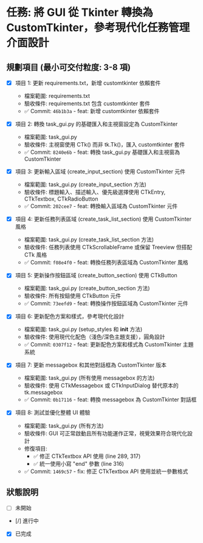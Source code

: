 # 任務: 將 GUI 從 Tkinter 轉換為 CustomTkinter，參考現代化任務管理介面設計

## 規劃項目 (最小可交付粒度: 3-8 項)

- [x] 項目 1: 更新 requirements.txt，新增 customtkinter 依賴套件
  - 檔案範圍: requirements.txt
  - 驗收條件: requirements.txt 包含 customtkinter 套件
  - ✅ Commit: `46b1b3a` - feat: 新增 customtkinter 依賴套件

- [x] 項目 2: 轉換 task_gui.py 的基礎匯入和主視窗設定為 CustomTkinter
  - 檔案範圍: task_gui.py
  - 驗收條件: 主視窗使用 CTk() 而非 tk.Tk()，匯入 customtkinter 套件
  - ✅ Commit: `8240e6b` - feat: 轉換 task_gui.py 基礎匯入和主視窗為 CustomTkinter

- [x] 項目 3: 更新輸入區域 (create_input_section) 使用 CustomTkinter 元件
  - 檔案範圍: task_gui.py (create_input_section 方法)
  - 驗收條件: 標題輸入、描述輸入、優先級選擇使用 CTkEntry, CTkTextbox, CTkRadioButton
  - ✅ Commit: `202cee7` - feat: 轉換輸入區域為 CustomTkinter 元件

- [x] 項目 4: 更新任務列表區域 (create_task_list_section) 使用 CustomTkinter 風格
  - 檔案範圍: task_gui.py (create_task_list_section 方法)
  - 驗收條件: 任務列表使用 CTkScrollableFrame 或保留 Treeview 但搭配 CTk 風格
  - ✅ Commit: `f08e4f0` - feat: 轉換任務列表區域為 CustomTkinter 風格

- [x] 項目 5: 更新操作按鈕區域 (create_button_section) 使用 CTkButton
  - 檔案範圍: task_gui.py (create_button_section 方法)
  - 驗收條件: 所有按鈕使用 CTkButton 元件
  - ✅ Commit: `73eefd9` - feat: 轉換操作按鈕區域為 CustomTkinter 元件

- [x] 項目 6: 更新配色方案和樣式，參考現代化設計
  - 檔案範圍: task_gui.py (setup_styles 和 __init__ 方法)
  - 驗收條件: 使用現代化配色（淺色/深色主題支援），圓角設計
  - ✅ Commit: `0307f12` - feat: 更新配色方案和樣式為 CustomTkinter 主題系統

- [x] 項目 7: 更新 messagebox 和其他對話框為 CustomTkinter 版本
  - 檔案範圍: task_gui.py (所有使用 messagebox 的方法)
  - 驗收條件: 使用 CTkMessagebox 或 CTkInputDialog 替代原本的 tk.messagebox
  - ✅ Commit: `0b17116` - feat: 轉換 messagebox 為 CustomTkinter 對話框

- [x] 項目 8: 測試並優化整體 UI 體驗
  - 檔案範圍: task_gui.py (所有方法)
  - 驗收條件: GUI 可正常啟動且所有功能運作正常，視覺效果符合現代化設計
  - 修復項目:
    - ✅ 修正 CTkTextbox API 使用 (line 289, 317)
    - ✅ 統一使用小寫 "end" 參數 (line 316)
  - ✅ Commit: `1469c57` - fix: 修正 CTkTextbox API 使用並統一參數格式

## 狀態說明
- [ ] 未開始
- [/] 進行中
- [x] 已完成
